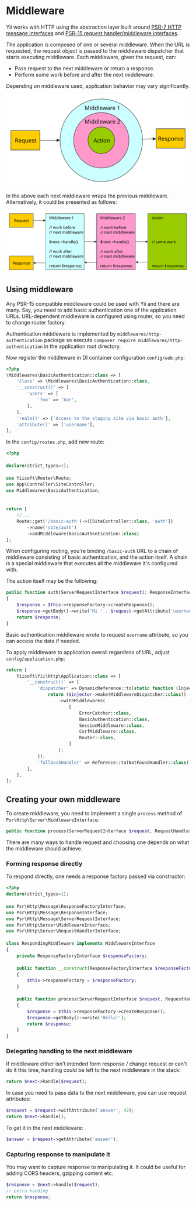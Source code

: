 # Middleware

Yii works with HTTP using the abstraction layer built around [PSR-7 HTTP message interfaces](https://www.php-fig.org/psr/psr-7/)
and [PSR-15 request handler/middleware interfaces](https://www.php-fig.org/psr/psr-15/).

The application is composed of one or several middleware. When the URL is requested, the request object is passed to
the middleware dispatcher that starts executing middleware. Each middleware, given the request, can:

- Pass request to the next middleware or return a response. 
- Perform some work before and after the next middleware.

Depending on middleware used, application behavior may vary significantly.

![Middleware](img/middleware.svg)

In the above each next middleware wraps the previous middleware. Alternatively, it could be presented
as follows:

![Middleware](img/middleware_alternative.svg)

## Using middleware

Any PSR-15 compatible middleware could be used with Yii and there are many.
Say, you need to add basic authentication
one of the application URLs. URL-dependent middleware is configured using router, so you need to change router factory. 

Authentication middleware is implemented by `middlewares/http-authentication` package so execute
`composer require middlewares/http-authentication` in the application root directory.

Now register the middleware in DI container configuration `config/web.php`:

```php
<?php
\Middlewares\BasicAuthentication::class => [
    'class' => \Middlewares\BasicAuthentication::class,
    '__construct()' => [
        'users' => [
            'foo' => 'bar',
        ],
    ],
    'realm()' => ['Access to the staging site via basic auth'],
    'attribute()' => ['username'],
],
```

In the `config/routes.php`, add new route:

```php
<?php

declare(strict_types=1);

use Yiisoft\Router\Route;
use App\Controller\SiteController;
use Middlewares\BasicAuthentication;


return [
    //...
    Route::get('/basic-auth')->([SiteController::class, 'auth'])
        ->name('site/auth')
        ->addMiddleware(BasicAuthentication::class)
];
```

When configuring routing, you're binding `/basic-auth` URL to a chain of middleware consisting of basic
authentication, and the action itself. A chain is a special middleware that executes all the middleware it's configured
with.

The action itself may be the following:

```php
public function auth(ServerRequestInterface $request): ResponseInterface
{
    $response = $this->responseFactory->createResponse();
    $response->getBody()->write('Hi ' . $request->getAttribute('username'));
    return $response;
}
```

Basic authentication middleware wrote to request `username` attribute, so you can access the data if needed.

To apply middleware to application overall regardless of URL, adjust `config/application.php`:

```php
return [
    Yiisoft\Yii\Http\Application::class => [
        '__construct()' => [
            'dispatcher' => DynamicReference::to(static function (Injector $injector) {
                return ($injector->make(MiddlewareDispatcher::class))
                    ->withMiddlewares(
                        [
                            ErrorCatcher::class,
                            BasicAuthentication::class,
                            SessionMiddleware::class,
                            CsrfMiddleware::class,
                            Router::class,
                        ]
                    );
            }),
            'fallbackHandler' => Reference::to(NotFoundHandler::class),
        ],
    ],
];
```

## Creating your own middleware

To create middleware, you need to implement a single `process` method of `Psr\Http\Server\MiddlewareInterface`:

```php
public function process(ServerRequestInterface $request, RequestHandlerInterface $next): ResponseInterface;
```

There are many ways to handle request and choosing one depends on what the middleware should achieve.

### Forming response directly

To respond directly, one needs a response factory passed via constructor:

```php
<?php
declare(strict_types=1);

use Psr\Http\Message\ResponseFactoryInterface;
use Psr\Http\Message\ResponseInterface;
use Psr\Http\Message\ServerRequestInterface;
use Psr\Http\Server\MiddlewareInterface;
use Psr\Http\Server\RequestHandlerInterface;

class RespondingMiddleware implements MiddlewareInterface
{
    private ResponseFactoryInterface $responseFactory;

    public function __construct(ResponseFactoryInterface $responseFactory)
    {
        $this->responseFactory = $responseFactory;
    }

    public function process(ServerRequestInterface $request, RequestHandlerInterface $next): ResponseInterface
    {
        $response = $this->responseFactory->createResponse();
        $response->getBody()->write('Hello!');
        return $response;
    }
}
```

### Delegating handling to the next middleware

If middleware either isn't intended form response / change request or can't do it this time, handling could be
left to the next middleware in the stack:  

```php
return $next->handle($request);
```

In case you need to pass data to the next middleware, you can use request attributes:

```php
$request = $request->withAttribute('answer', 42);
return $next->handle();
``` 

To get it in the next middleware:

```php
$answer = $request->getAttribute('answer');
```

### Capturing response to manipulate it

You may want to capture response to manipulating it. It could be useful for adding CORS headers, gzipping content etc.

```php
$response = $next->handle($request);
// extra handing
return $response;
```

